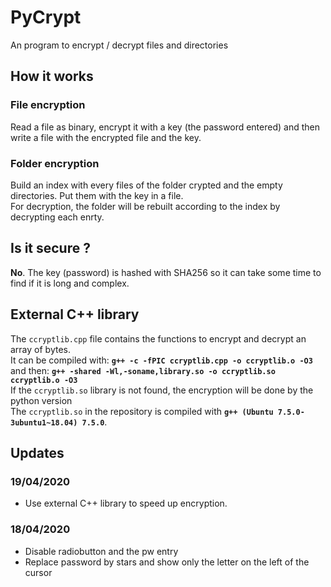 # PyCrypt
An program to encrypt / decrypt files and directories

## How it works
### File encryption
Read a file as binary, encrypt it with a key (the password entered) and then write a file with the encrypted file and the key.

### Folder encryption
Build an index with every files of the folder crypted and the empty directories. Put them with the key in a file.  
For decryption, the folder will be rebuilt according to the index by decrypting each enrty.  

## Is it secure ?
__No__. The key (password) is hashed with SHA256 so it can take some time to find if it is long and complex.  

## External C++ library
The `ccryptlib.cpp` file contains the functions to encrypt and decrypt an array of bytes.  
It can be compiled with: __`g++ -c -fPIC ccryptlib.cpp -o ccryptlib.o -O3`__  
and then: __`g++ -shared -Wl,-soname,library.so -o ccryptlib.so ccryptlib.o -O3`__  
If the `ccryptlib.so` library is not found, the encryption will be done by the python version  
The `ccryptlib.so` in the repository is compiled with __`g++ (Ubuntu 7.5.0-3ubuntu1~18.04) 7.5.0`__.

## Updates

### 19/04/2020
 - Use external C++ library to speed up encryption.  

### 18/04/2020
 - Disable radiobutton and the pw entry
 - Replace password by stars and show only the letter on the left of the cursor
